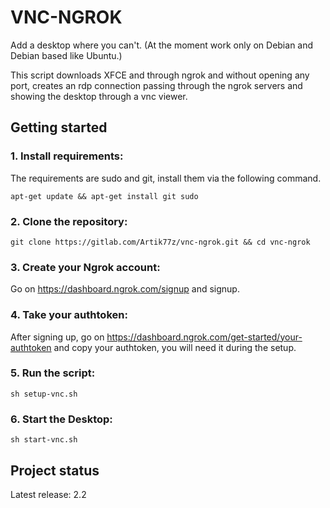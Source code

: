 # VNC-NGROK

Add a desktop where you can't. (At the moment work only on Debian and Debian based like Ubuntu.)

This script downloads XFCE and through ngrok and without opening any port, creates an rdp connection passing through the ngrok servers and showing the desktop through a vnc viewer.

## Getting started

### 1. Install requirements:

The requirements are sudo and git, install them via the following command.
```
apt-get update && apt-get install git sudo

```
### 2. Clone the repository:

```
git clone https://gitlab.com/Artik77z/vnc-ngrok.git && cd vnc-ngrok

```

### 3. Create your Ngrok account:

Go on https://dashboard.ngrok.com/signup and signup.

### 4. Take your authtoken:

After signing up, go on https://dashboard.ngrok.com/get-started/your-authtoken and copy your authtoken, you will need it during the setup.

### 5. Run the script:

```
sh setup-vnc.sh

```
### 6. Start the Desktop:

```
sh start-vnc.sh

```

## Project status

Latest release: 2.2

